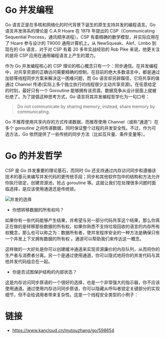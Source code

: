 # Go 并发编程

Go 语言正是在多核和网络化的时代背景下诞生的原生支持并发的编程语言。Go 语言并发体系的理论是 C.A.R Hoare 在 1978 年提出的 CSP（Communicating Sequential Process，通讯顺序进程）。CSP 有着精确的数学模型，并实际应用在了 Hoare 参与设计的 T9000 通用计算机上。从 NewSqueak、Alef、Limbo 到现在的 Go 语言，对于对 CSP 有着 20 多年实战经验的 Rob Pike 来说，他更关注的是将 CSP 应用在通用编程语言上产生的潜力。

作为 Go 并发编程核心的 CSP 理论的核心概念只有一个：同步通信。在并发编程中，对共享资源的正确访问需要精确的控制，在目前的绝大多数语言中，都是通过加锁等线程同步方案来解决这一困难问题，而 Go 语言却另辟蹊径，它将共享的值通过 Channel 传递(实际上多个独立执行的线程很少主动共享资源)。在任意给定的时刻，最好只有一个 Goroutine 能够拥有该资源。数据竞争从设计层面上就被杜绝了。为了提倡这种思考方式，Go 语言将其并发编程哲学化为一句口号：

> Do not communicate by sharing memory; instead, share memory by communicating.

Go 不推荐使用共享内存的方式传递数据，而推荐使用 Channel（或称“通道”）在多个 goroutine 之间传递数据，同时保证整个过程的并发安全性。不过，作为可选方法，Go 依然提供了一些传统的同步方法（比如互斥量、条件变量等）。

# Go 的并发哲学

CSP 是 Go 并发重要的理论基石，而同时 Go 还支持通过内存访问同步和遵循该技术的基元来编写并发代码的更传统手段；同步和其他软件包中的结构和方法允许你执行锁定，创建资源池，抢占 goroutine 等。这就让我们在处理很多问题时面临选择，是应该使用通道还是传统锁。

![并发的选择](https://i.postimg.cc/NF6J1ZkR/image.png)

- 你想转移数据的所有权吗？

如果你有一些代码能够产生结果，并希望与另一部分代码共享这个结果，那么你真正在做的是转移那些数据的所有权。如果你熟悉不支持垃圾回收的语言的内存所有权概念，那么也可以称之为：数据所有者，使并发程序安全的一种方法是确保只有一个并发上下文拥有数据的所有权 。通道可以帮助我们来传达这一概念。

这样做的一大好处是你可以创建缓冲通道来实现资源廉价的内存队列，从而将你的生产者与消费者分离。另一个是通过使用通道，你可以隐式地将你的并发代码与其他并发代码组合在一起。

- 你是否试图保护结构的内部状态？

这是内存访问同步原语的一个很好的选择，也是一个非常强大的指示器，你不应该使用通道。通过使用内存访问同步原语，你可以隐藏从呼叫者锁定关键部分的实现细节，但不会给调用者带来复杂性。这是一个线程安全类型的小例子：

# 链接

- https://www.kancloud.cn/mutouzhang/go/598654
